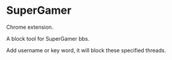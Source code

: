 SuperGamer
==========

Chrome extension.

A block tool for SuperGamer bbs.

Add username or key word, it will block these specified threads.


